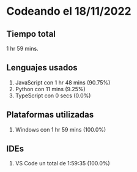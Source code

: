 # Codeando el 18/11/2022

## Tiempo total
1 hr 59 mins.

## Lenguajes usados
1. JavaScript con 1 hr 48 mins (90.75%)
1. Python con 11 mins (9.25%)
1. TypeScript con 0 secs (0.0%)

## Plataformas utilizadas
1. Windows con 1 hr 59 mins (100.0%)

## IDEs
1. VS Code un total de 1:59:35 (100.0%)
